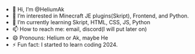 - 👋 Hi, I’m @HeliumAk
- 👀 I’m interested in Minecraft JE plugins(Skript), Frontend, and Python.
- 🌱 I’m currently learning Skript, HTML, CSS, JS, Python
- 📫 How to reach me: email, discord(I will put later on)
- 😄 Pronouns: Helium or Ak, maybe He
- ⚡ Fun fact: I started to learn coding 2024.


